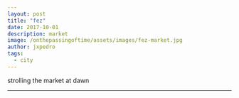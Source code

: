 ```yaml
---
layout: post
title: "fez"
date: 2017-10-01
description: market
image: /onthepassingoftime/assets/images/fez-market.jpg
author: jxpedro
tags: 
  - city
---
```

<p >strolling the market at dawn</p>

<p></p>

<hr/>